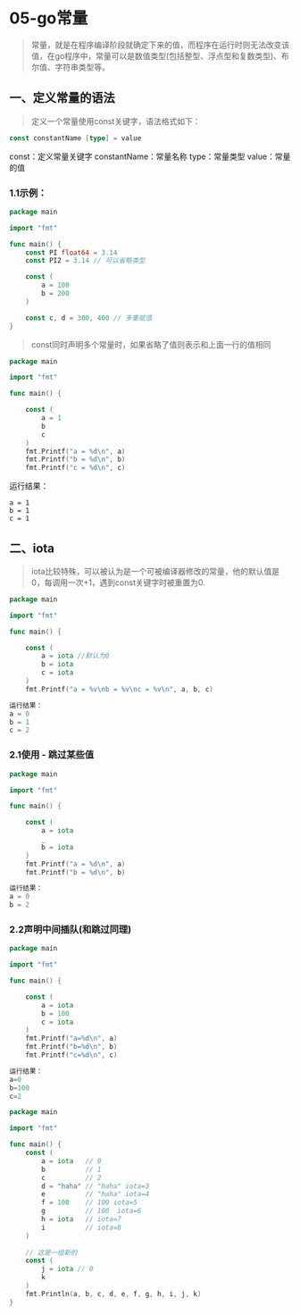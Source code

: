 # 05-go常量
> 常量，就是在程序编译阶段就确定下来的值，而程序在运行时则无法改变该值，在go程序中，常量可以是数值类型(包括整型、浮点型和复数类型)、布尔值、字符串类型等。

## 一、定义常量的语法
> 定义一个常量使用const关键字，语法格式如下：

```go
const constantName [type] = value
```
const：定义常量关键字
constantName：常量名称
type：常量类型
value：常量的值
### 1.1示例：
```go
package main

import "fmt"

func main() {
	const PI float64 = 3.14
	const PI2 = 3.14 // 可以省略类型

	const (
		a = 100
		b = 200
	)

	const c, d = 300, 400 // 多重赋值
}
```
> const同时声明多个常量时，如果省略了值则表示和上面一行的值相同

```go
package main

import "fmt"

func main() {

	const (
		a = 1
		b
		c
	)
	fmt.Printf("a = %d\n", a)
	fmt.Printf("b = %d\n", b)
	fmt.Printf("c = %d\n", c)
```
运行结果：
```
a = 1
b = 1
c = 1
```

## 二、iota
>iota比较特殊，可以被认为是一个可被编译器修改的常量，他的默认值是0，每调用一次+1，遇到const关键字时被重置为0.

```go
package main

import "fmt"

func main() {

	const (
		a = iota //默认为0
		b = iota
		c = iota
	)
	fmt.Printf("a = %v\nb = %v\nc = %v\n", a, b, c)
```
```go
运行结果：
a = 0
b = 1
c = 2
```


### 2.1使用 - 跳过某些值

```go
package main

import "fmt"

func main() {

	const (
		a = iota
		_
		b = iota
	)
	fmt.Printf("a = %d\n", a)
	fmt.Printf("b = %d\n", b)
```
```go
运行结果：
a = 0
b = 2
```


### 2.2声明中间插队(和跳过同理)

```go
package main

import "fmt"

func main() {

	const (
		a = iota
		b = 100
		c = iota
	)
	fmt.Printf("a=%d\n", a)
	fmt.Printf("b=%d\n", b)
	fmt.Printf("c=%d\n", c)
```
```go
运行结果：
a=0
b=100
c=2
```
```go
package main

import "fmt"

func main() {
    const (
        a = iota   // 0
        b          // 1
        c          // 2
        d = "haha" // "haha" iota=3
        e          // "haha" iota=4
        f = 100    // 100 iota=5
        g          // 100  iota=6
        h = iota   // iota=7
        i          // iota=8
    )
    
    // 这是一组新的
    const (
        j = iota // 0
        k
    )
    fmt.Println(a, b, c, d, e, f, g, h, i, j, k)
}
```
















